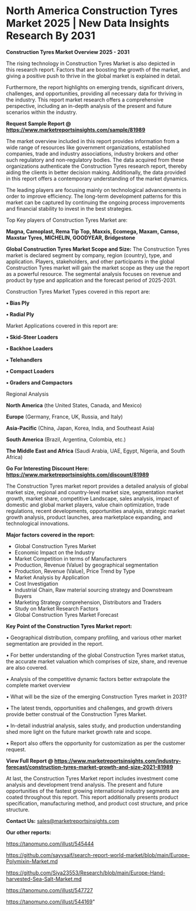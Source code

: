 # North America Construction Tyres Market 2025 | New Data Insights Research By 2031

<Strong> Construction Tyres Market Overview 2025 - 2031</strong>

The rising technology in Construction Tyres Market is also depicted in this research report. Factors that are boosting the growth of the market, and giving a positive push to thrive in the global market is explained in detail.

Furthermore, the report highlights on emerging trends, significant drivers, challenges, and opportunities, providing all necessary data for thriving in the industry. This report market research offers a comprehensive perspective, including an in-depth analysis of the present and future scenarios within the industry.

<strong>Request Sample Report @ <a href=https://www.marketreportsinsights.com/sample/81989>https://www.marketreportsinsights.com/sample/81989</a></strong>

The market overview included in this report provides information from a wide range of resources like government organizations, established companies, trade and industry associations, industry brokers and other such regulatory and non-regulatory bodies. The data acquired from these organizations authenticate the Construction Tyres research report, thereby aiding the clients in better decision making. Additionally, the data provided in this report offers a contemporary understanding of the market dynamics.

The leading players are focusing mainly on technological advancements in order to improve efficiency. The long-term development patterns for this market can be captured by continuing the ongoing process improvements and financial stability to invest in the best strategies.

Top Key players of Construction Tyres Market are:

<strong>Magna, Camoplast, Rema Tip Top, Maxxis, Ecomega, Maxam, Camso, Maxstar Tyres, MICHELIN, GOODYEAR, Bridgestone</strong>

<strong><b>Global Construction Tyres Market Scope and Size:</b></strong>
The Construction Tyres market is declared segment by company, region (country), type, and application. Players, stakeholders, and other participants in the global Construction Tyres market will gain the market scope as they use the report as a powerful resource. The segmental analysis focuses on revenue and product by type and application and the forecast period of 2025-2031.

Construction Tyres Market Types covered in this report are:

<strong>• Bias Ply

• Radial Ply</strong>

Market Applications covered in this report are:

<strong>• Skid-Steer Loaders

• Backhoe Loaders

• Telehandlers

• Compact Loaders

• Graders and Compactors</strong> 

Regional Analysis

<strong>North America</strong> (the United States, Canada, and Mexico)

<strong>Europe</strong> (Germany, France, UK, Russia, and Italy)

<strong>Asia-Pacific</strong> (China, Japan, Korea, India, and Southeast Asia)

<strong>South America</strong> (Brazil, Argentina, Colombia, etc.)

<strong>The Middle East and Africa</strong> (Saudi Arabia, UAE, Egypt, Nigeria, and South Africa)

<strong>Go For Interesting Discount Here: <a href=https://www.marketreportsinsights.com/discount/81989>https://www.marketreportsinsights.com/discount/81989</a></strong>

The Construction Tyres market report provides a detailed analysis of global market size, regional and country-level market size, segmentation market growth, market share, competitive Landscape, sales analysis, impact of domestic and global market players, value chain optimization, trade regulations, recent developments, opportunities analysis, strategic market growth analysis, product launches, area marketplace expanding, and technological innovations.

<strong><b>Major factors covered in the report:</b></strong>
<ul>
  <li>Global Construction Tyres Market </li>
  <li>Economic Impact on the Industry</li>
  <li>Market Competition in terms of Manufacturers</li>
  <li>Production, Revenue (Value) by geographical segmentation</li>
  <li>Production, Revenue (Value), Price Trend by Type</li>
  <li>Market Analysis by Application</li>
  <li>Cost Investigation</li>
  <li>Industrial Chain, Raw material sourcing strategy and Downstream Buyers</li>
  <li>Marketing Strategy comprehension, Distributors and Traders</li>
  <li>Study on Market Research Factors</li>
  <li>Global Construction Tyres Market Forecast</li>
</ul>

<strong><b>Key Point of the Construction Tyres Market report:</b></strong>

• Geographical distribution, company profiling, and various other market segmentation are provided in the report.

• For better understanding of the global Construction Tyres market status, the accurate market valuation which comprises of size, share, and revenue are also covered.

• Analysis of the competitive dynamic factors better extrapolate the complete market overview

• What will be the size of the emerging Construction Tyres market in 2031?

• The latest trends, opportunities and challenges, and growth drivers provide better construal of the Construction Tyres Market.

• In-detail industrial analysis, sales study, and production understanding shed more light on the future market growth rate and scope.

• Report also offers the opportunity for customization as per the customer request.

<strong><b>View Full Report @ <a href=https://www.marketreportsinsights.com/industry-forecast/construction-tyres-market-growth-and-size-2021-81989>https://www.marketreportsinsights.com/industry-forecast/construction-tyres-market-growth-and-size-2021-81989</a></b></strong>


At last, the Construction Tyres Market report includes investment come analysis and development trend analysis. The present and future opportunities of the fastest growing international industry segments are coated throughout this report. This report additionally presents product specification, manufacturing method, and product cost structure, and price structure.

<strong>Contact Us:</strong>
sales@marketreportsinsights.com

<strong>Our other reports:</strong>

<a href=https://tanomuno.com/illust/545444>https://tanomuno.com/illust/545444</a>

<a href=https://github.com/sayysaif/search-report-world-market/blob/main/Europe-Polymixin-Market.md>https://github.com/sayysaif/search-report-world-market/blob/main/Europe-Polymixin-Market.md</a>

<a href=https://github.com/Siya23553/Research/blob/main/Europe-Hand-harvested-Sea-Salt-Market.md>https://github.com/Siya23553/Research/blob/main/Europe-Hand-harvested-Sea-Salt-Market.md</a>

<a href=https://tanomuno.com/illust/547727>https://tanomuno.com/illust/547727</a>

<a href=https://tanomuno.com/illust/544169>https://tanomuno.com/illust/544169</a>"

